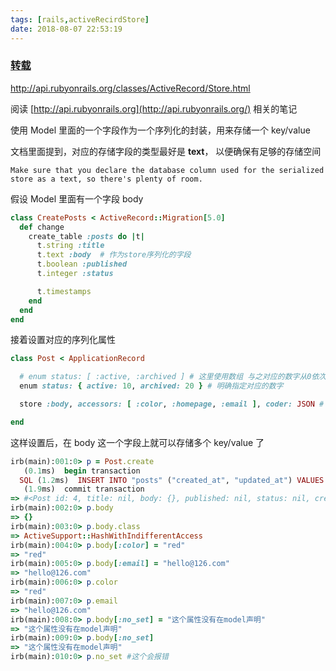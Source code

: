 ```yaml
---
tags: [rails,activeRecirdStore]
date: 2018-08-07 22:53:19
---
```


### [转载](https://ruby-china.org/topics/32471)

<http://api.rubyonrails.org/classes/ActiveRecord/Store.html>

阅读 [http://api.rubyonrails.org](http://api.rubyonrails.org/) 相关的笔记

使用 Model 里面的一个字段作为一个序列化的封装，用来存储一个 key/value

文档里面提到，对应的存储字段的类型最好是 **text**， 以便确保有足够的存储空间

```
Make sure that you declare the database column used for the serialized store as a text, so there's plenty of room.
```

假设 Model 里面有一个字段 body

```ruby
class CreatePosts < ActiveRecord::Migration[5.0]
  def change
    create_table :posts do |t|
      t.string :title
      t.text :body  # 作为store序列化的字段
      t.boolean :published
      t.integer :status

      t.timestamps
    end
  end
end
```

接着设置对应的序列化属性

```ruby
class Post < ApplicationRecord

  # enum status: [ :active, :archived ] # 这里使用数组 与之对应的数字从0依次增加
  enum status: { active: 10, archived: 20 } # 明确指定对应的数字

  store :body, accessors: [ :color, :homepage, :email ], coder: JSON # 序列化属性

end
```

这样设置后，在 body 这一个字段上就可以存储多个 key/value 了

```ruby
irb(main):001:0> p = Post.create
   (0.1ms)  begin transaction
  SQL (1.2ms)  INSERT INTO "posts" ("created_at", "updated_at") VALUES (?, ?)  [["created_at", 2017-02-16 07:32:44 UTC], ["updated_at", 2017-02-16 07:32:44 UTC]]
   (1.9ms)  commit transaction
=> #<Post id: 4, title: nil, body: {}, published: nil, status: nil, created_at: "2017-02-16 07:32:44", updated_at: "2017-02-16 07:32:44">
irb(main):002:0> p.body
=> {}
irb(main):003:0> p.body.class
=> ActiveSupport::HashWithIndifferentAccess
irb(main):004:0> p.body[:color] = "red"
=> "red"
irb(main):005:0> p.body[:email] = "hello@126.com"
=> "hello@126.com"
irb(main):006:0> p.color
=> "red"
irb(main):007:0> p.email
=> "hello@126.com"
irb(main):008:0> p.body[:no_set] = "这个属性没有在model声明"
=> "这个属性没有在model声明"
irb(main):009:0> p.body[:no_set]
=> "这个属性没有在model声明"
irb(main):010:0> p.no_set #这个会报错
```
